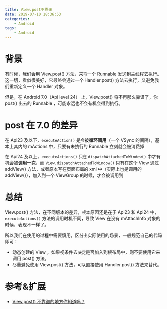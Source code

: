 ```yaml
---
title: View.post不靠谱
date: 2019-07-10 18:36:53
categories: 
	- Android
tags: 
	- Android
---
```


# 背景

有时候，我们会用 View.post() 方法，来将一个 Runnable 发送到主线程去执行。这一切，看似很美好，它最终会通过一个 Handler.post() 方法去执行，又避免我们重新定义一个 Handler 对象。

但是，在 Android 7.0（Api level 24） 上，View.post() 将不再那么靠谱了，你post() 出去的 Runnable ，可能永远也不会有机会得到执行。

# post 在 7.0 的差异

在 Api23 及以下，`executeAction()` 是会被**循环调用**（一个 VSync 的间隔），基本上其内的 mActions 中，只要有未执行的 Runnable 立刻就会被消费掉

在 Api24 及以上，`executeActions()` 只在 `dispatchAttachedToWindow()` 中才有机会被**调用一次**，而 `View.dispatchAttachedToWindow()` 只有在这个 View 通过 addView() 方法，或者原本写在页面布局的 xml 中（实际上也是调用的 addView()），加入到一个 ViewGroup 的时候，才会被调用到

# 总结

View.post() 方法，在不同版本的差异，根本原因还是在于 Api23 和 Api24 中，`executeActions()` 方法的调用时机不同，导致 View 在没有 mAttachInfo 对象的时候，表现不一样了。

所以我们在使用的过程中需要慎用，区分出实际使用的场景，一般规范自己的代码即可：

- 动态创建的 View ，如果视条件去决定是否加入到根布局中，则不要使用它来调用 post() 方法。
- 尽量避免使用 View.post() 方法，可以直接使用 Handler.post() 方法来替代。

# 参考&扩展

- [View.post() 不靠谱的地方你知道吗？](https://www.cnblogs.com/plokmju/p/7481727.html)
